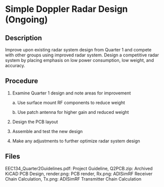 # Simple Doppler Radar Design (Ongoing)

## Description
Improve upon existing radar system design from Quarter 1 and compete with other groups using improved radar system.  Design a competitive radar system by placing emphasis on low power consumption, low weight, and accuracy.

## Procedure
1)	Examine Quarter 1 design and note areas for improvement

	a.	Use surface mount RF components to reduce weight

	b.	Use patch antenna for higher gain and reduced weight

2)	Design the PCB layout
3)	Assemble  and test the new design 
4)	Make any adjustments to further optimize radar system design


## Files
EEC134_Quarter2Guidelines.pdf: Project Guideline, Q2PCB.zip: Archived KiCAD PCB Design, render.png: PCB render, Rx.png: ADISimRF Receiver Chain Calculation, Tx.png: ADISimRF Transmitter Chain Calculation